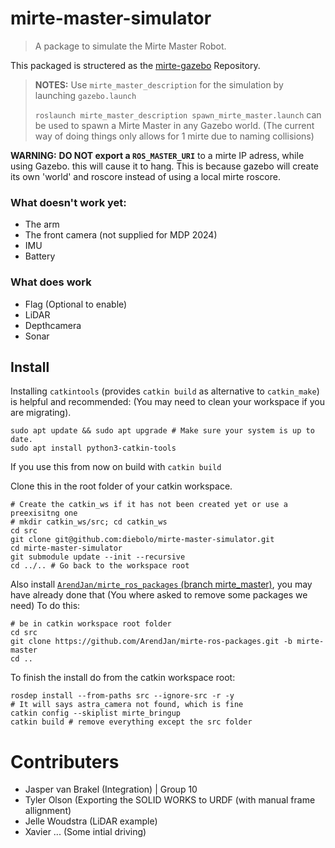 # mirte-master-simulator
> A package to simulate the Mirte Master Robot.

This packaged is structered as the [mirte-gazebo](https://github.com/ArendJan/mirte-gazebo/tree/rsp) Repository.

> **NOTES:**
> Use `mirte_master_description` for the simulation by launching `gazebo.launch`
> 
> `roslaunch mirte_master_description spawn_mirte_master.launch` can be used to spawn a Mirte Master in any Gazebo world.
> (The current way of doing things only allows for 1 mirte due to naming collisions)


**WARNING:** **DO NOT export a `ROS_MASTER_URI`** to a mirte IP adress, while using Gazebo. this will cause it to hang. This is because gazebo will create its own 'world' and roscore instead of using a local mirte roscore.


### What doesn't work yet:
- The arm
- The front camera (not supplied for MDP 2024)
- IMU
- Battery

### What does work
- Flag  (Optional to enable)
- LiDAR
- Depthcamera
- Sonar

## Install
Installing `catkintools` (provides `catkin build` as alternative to `catkin_make`) is helpful and recommended: (You may need to clean your workspace if you are migrating).
```
sudo apt update && sudo apt upgrade # Make sure your system is up to date.
sudo apt install python3-catkin-tools
```
If you use this from now on build with `catkin build`

Clone this in the root folder of your catkin workspace.
```
# Create the catkin_ws if it has not been created yet or use a preexisitng one
# mkdir catkin_ws/src; cd catkin_ws
cd src
git clone git@github.com:diebolo/mirte-master-simulator.git
cd mirte-master-simulator
git submodule update --init --recursive
cd ../.. # Go back to the workspace root
```
<!-- rosdep install --from-paths src --ignore-src -r -y -->
Also install [`ArendJan/mirte_ros_packages` (branch mirte_master)](https://github.com/ArendJan/mirte-ros-packages/tree/mirte-master), you may have already done that (You where asked to remove some packages we need)
To do this:
```
# be in catkin workspace root folder
cd src
git clone https://github.com/ArendJan/mirte-ros-packages.git -b mirte-master
cd ..
```
<!-- catkin config --skiplist mirte_bringup # This package will always fail to build so ignore it. -->

To finish the install do from the catkin workspace root:
```
rosdep install --from-paths src --ignore-src -r -y
# It will says astra_camera not found, which is fine
catkin config --skiplist mirte_bringup
catkin build # remove everything except the src folder
```
<!-- rosdep install --from-paths src --ignore-packages-from-source --rosdistro noetic -y -->


<!-- ## Setup notes -->
 <!-- - Use the patched version of [RidgeBack control](https://github.com/ArendJan/ridgeback/tree/melodic-devel) -->

# Contributers
- Jasper van Brakel (Integration) | Group 10
- Tyler Olson (Exporting the SOLID WORKS to URDF (with manual frame allignment)
- Jelle Woudstra (LiDAR example)
- Xavier ... (Some intial driving)

